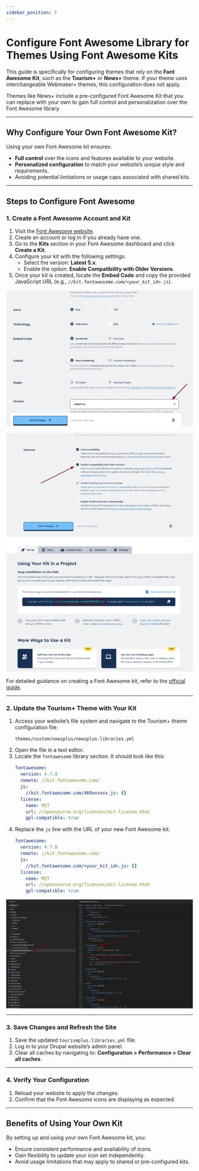 ```yaml
---
sidebar_position: 3
---
```


# Configure Font Awesome Library for Themes Using Font Awesome Kits

This guide is specifically for configuring themes that rely on the **Font Awesome Kit**, such as the **Tourism+** or **News+** theme. If your theme uses interchangeable Webmaker+ themes, this configuration does not apply.

Themes like News+ include a pre-configured Font Awesome Kit that you can replace with your own to gain full control and personalization over the Font Awesome library.

---

## Why Configure Your Own Font Awesome Kit?

Using your own Font Awesome kit ensures:
- **Full control** over the icons and features available to your website.
- **Personalized configuration** to match your website’s unique style and requirements.
- Avoiding potential limitations or usage caps associated with shared kits.

---

## Steps to Configure Font Awesome

### 1. Create a Font Awesome Account and Kit
1. Visit the [Font Awesome website](https://fontawesome.com).
2. Create an account or log in if you already have one.
3. Go to the **Kits** section in your Font Awesome dashboard and click **Create a Kit**.
4. Configure your kit with the following settings:
   - Select the version: **Latest 5.x**.
   - Enable the option: **Enable Compatibility with Older Versions**.
5. Once your kit is created, locate the **Embed Code** and copy the provided JavaScript URL (e.g., `//kit.fontawesome.com/<your_kit_id>.js`).

![Select the version: Latest 5.x](images/how-to-fontawesme-01.png)

![Enable the option: Enable Compatibility with Older Versions](images/how-to-fontawesme-02.png)

![Copy the provided JavaScript URL](images/how-to-fontawesme-03.png)

For detailed guidance on creating a Font Awesome kit, refer to the [official guide](https://docs.fontawesome.com/web/setup/use-kit).

---

### 2. Update the Tourism+ Theme with Your Kit
1. Access your website’s file system and navigate to the Tourism+ theme configuration file:
   ```
   themes/custom/newsplus/newsplus.libraries.yml
   ```
2. Open the file in a text editor.
3. Locate the `fontawesome` library section. It should look like this:
   ```yaml
   fontawesome:
     version: 4.7.0
     remote: //kit.fontawesome.com/
     js:
       //kit.fontawesome.com/460xxxxxx.js: {}
     license:
       name: MIT
       url: //opensource.org/licenses/mit-license.html
       gpl-compatible: true
   ```
4. Replace the `js` line with the URL of your new Font Awesome kit:
   ```yaml
   fontawesome:
     version: 4.7.0
     remote: //kit.fontawesome.com/
     js:
       //kit.fontawesome.com/<your_kit_id>.js: {}
     license:
       name: MIT
       url: //opensource.org/licenses/mit-license.html
       gpl-compatible: true
   ```


![Replace the `js` line with the URL of your new Font Awesome kit](images/how-to-fontawesme-04.png)

---

### 3. Save Changes and Refresh the Site
1. Save the updated `tourismplus.libraries.yml` file.
2. Log in to your Drupal website’s admin panel.
3. Clear all caches by navigating to:
   **Configuration > Performance > Clear all caches**.

---

### 4. Verify Your Configuration
1. Reload your website to apply the changes.
2. Confirm that the Font Awesome icons are displaying as expected.

---

## Benefits of Using Your Own Kit

By setting up and using your own Font Awesome kit, you:
- Ensure consistent performance and availability of icons.
- Gain flexibility to update your icon set independently.
- Avoid usage limitations that may apply to shared or pre-configured kits.


